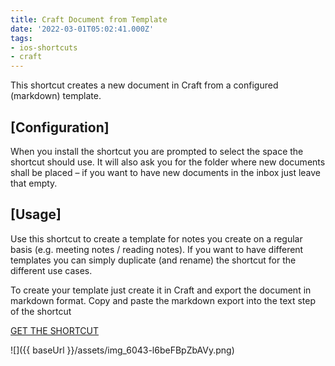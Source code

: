```yaml
---
title: Craft Document from Template
date: '2022-03-01T05:02:41.000Z'
tags:
- ios-shortcuts
- craft
---
```

This shortcut creates a new document in Craft from a configured (markdown) template.

## \[Configuration\]

When you install the shortcut you are prompted to select the space the shortcut should use. It will also ask you for the folder where new documents shall be placed – if you want to have new documents in the inbox just leave that empty.

## \[Usage\]

Use this shortcut to create a template for notes you create on a regular basis (e.g. meeting notes / reading notes). If you want to have different templates you can simply duplicate (and rename) the shortcut for the different use cases.

To create your template just create it in Craft and export the document in markdown format. Copy and paste the markdown export into the text step of the shortcut

[GET THE SHORTCUT](https://www.icloud.com/shortcuts/73d101dee65b489db36022e09175af98)

![]({{ baseUrl }}/assets/img_6043-l6beFBpZbAVy.png)